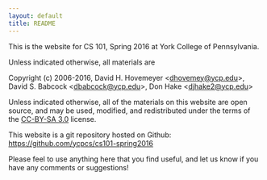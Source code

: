 ```yaml
---
layout: default
title: README
---
```


This is the website for CS 101, Spring 2016 at York College of Pennsylvania.

Unless indicated otherwise, all materials are

Copyright (c) 2006-2016, David H. Hovemeyer &lt;<dhovemey@ycp.edu>&gt;, David S. Babcock &lt;<dbabcock@ycp.edu>&gt;, Don Hake &lt;<djhake2@ycp.edu>&gt;

Unless indicated otherwise, all of the materials on this website are open source, and may be used, modified, and redistributed under the terms of the <a href="http://creativecommons.org/licenses/by-sa/3.0/us/">CC-BY-SA 3.0</a> license.

This website is a git repository hosted on Github: <https://github.com/ycpcs/cs101-spring2016>

Please feel to use anything here that you find useful, and let us know if you have any comments or suggestions!
